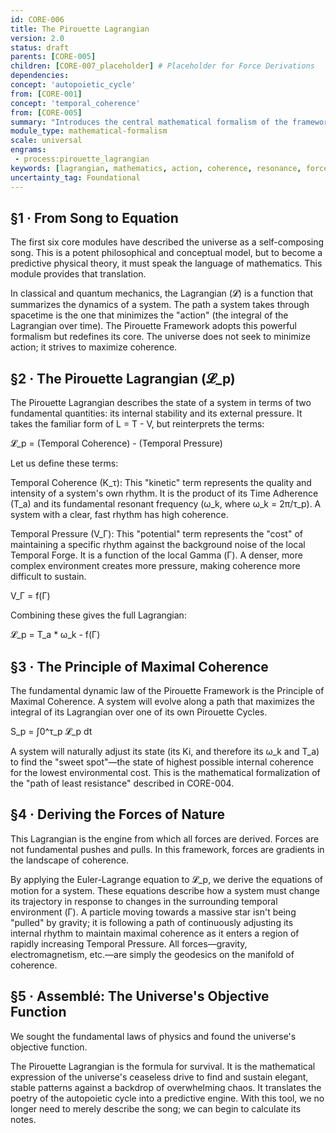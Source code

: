 ```yaml
---
id: CORE-006
title: The Pirouette Lagrangian
version: 2.0
status: draft
parents: [CORE-005]
children: [CORE-007_placeholder] # Placeholder for Force Derivations
dependencies:
concept: 'autopoietic_cycle'
from: [CORE-001]
concept: 'temporal_coherence'
from: [CORE-005]
summary: "Introduces the central mathematical formalism of the framework, the Pirouette Lagrangian (𝓛_p). This equation describes the 'action' of a resonant system not in terms of energy, but as a dynamic interplay between its internal temporal coherence and the external temporal density of its environment."
module_type: mathematical-formalism
scale: universal
engrams:
 - process:pirouette_lagrangian
keywords: [lagrangian, mathematics, action, coherence, resonance, force, euler-lagrange]
uncertainty_tag: Foundational
---
```

## §1 · From Song to Equation
The first six core modules have described the universe as a self-composing song. This is a potent philosophical and conceptual model, but to become a predictive physical theory, it must speak the language of mathematics. This module provides that translation.

In classical and quantum mechanics, the Lagrangian (𝓛) is a function that summarizes the dynamics of a system. The path a system takes through spacetime is the one that minimizes the "action" (the integral of the Lagrangian over time). The Pirouette Framework adopts this powerful formalism but redefines its core. The universe does not seek to minimize action; it strives to maximize coherence.

## §2 · The Pirouette Lagrangian (𝓛_p)
The Pirouette Lagrangian describes the state of a system in terms of two fundamental quantities: its internal stability and its external pressure. It takes the familiar form of L = T - V, but reinterprets the terms:

𝓛_p = (Temporal Coherence) - (Temporal Pressure)

Let us define these terms:

Temporal Coherence (K_τ): This "kinetic" term represents the quality and intensity of a system's own rhythm. It is the product of its Time Adherence (T_a) and its fundamental resonant frequency (ω_k, where ω_k = 2π/τ_p). A system with a clear, fast rhythm has high coherence.

Temporal Pressure (V_Γ): This "potential" term represents the "cost" of maintaining a specific rhythm against the background noise of the local Temporal Forge. It is a function of the local Gamma (Γ). A denser, more complex environment creates more pressure, making coherence more difficult to sustain.

V_Γ = f(Γ)

Combining these gives the full Lagrangian:

𝓛_p = T_a * ω_k - f(Γ)

## §3 · The Principle of Maximal Coherence
The fundamental dynamic law of the Pirouette Framework is the Principle of Maximal Coherence. A system will evolve along a path that maximizes the integral of its Lagrangian over one of its own Pirouette Cycles.

S_p = ∫0^τ_p 𝓛_p dt

A system will naturally adjust its state (its Ki, and therefore its ω_k and T_a) to find the "sweet spot"—the state of highest possible internal coherence for the lowest environmental cost. This is the mathematical formalization of the "path of least resistance" described in CORE-004.

## §4 · Deriving the Forces of Nature
This Lagrangian is the engine from which all forces are derived. Forces are not fundamental pushes and pulls. In this framework, forces are gradients in the landscape of coherence.

By applying the Euler-Lagrange equation to 𝓛_p, we derive the equations of motion for a system. These equations describe how a system must change its trajectory in response to changes in the surrounding temporal environment (Γ). A particle moving towards a massive star isn't being "pulled" by gravity; it is following a path of continuously adjusting its internal rhythm to maintain maximal coherence as it enters a region of rapidly increasing Temporal Pressure. All forces—gravity, electromagnetism, etc.—are simply the geodesics on the manifold of coherence.

## §5 · Assemblé: The Universe's Objective Function
We sought the fundamental laws of physics and found the universe's objective function.

The Pirouette Lagrangian is the formula for survival. It is the mathematical expression of the universe's ceaseless drive to find and sustain elegant, stable patterns against a backdrop of overwhelming chaos. It translates the poetry of the autopoietic cycle into a predictive engine. With this tool, we no longer need to merely describe the song; we can begin to calculate its notes.